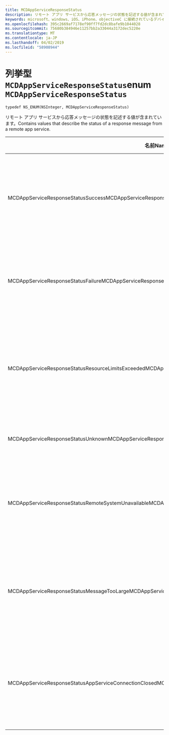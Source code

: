 ```yaml
---
title: MCDAppServiceResponseStatus
description: リモート アプリ サービスから応答メッセージの状態を記述する値が含まれています。
keywords: microsoft、windows、iOS、iPhone、objectiveC に接続されているデバイス、プロジェクトのローマ
ms.openlocfilehash: 395c2669af7178ef90ff7fd2dc8bafe9b1044028
ms.sourcegitcommit: 75680b384946e11257bb2a33044a3172dec5220e
ms.translationtype: MT
ms.contentlocale: ja-JP
ms.lasthandoff: 04/02/2019
ms.locfileid: "58908944"
---
```

# <a name="enum-mcdappserviceresponsestatus"></a><span data-ttu-id="b12c1-104">列挙型 `MCDAppServiceResponseStatus`</span><span class="sxs-lookup"><span data-stu-id="b12c1-104">enum `MCDAppServiceResponseStatus`</span></span>

```
typedef NS_ENUM(NSInteger, MCDAppServiceResponseStatus)
```

<span data-ttu-id="b12c1-105">リモート アプリ サービスから応答メッセージの状態を記述する値が含まれています。</span><span class="sxs-lookup"><span data-stu-id="b12c1-105">Contains values that describe the status of a response message from a remote app service.</span></span>

|<span data-ttu-id="b12c1-106">名前</span><span class="sxs-lookup"><span data-stu-id="b12c1-106">Name</span></span>         | <span data-ttu-id="b12c1-107">値</span><span class="sxs-lookup"><span data-stu-id="b12c1-107">Value</span></span>  | <span data-ttu-id="b12c1-108">説明</span><span class="sxs-lookup"><span data-stu-id="b12c1-108">Description</span></span>    |                           
|--------|-------------|-----|
|<span data-ttu-id="b12c1-109">MCDAppServiceResponseStatusSuccess</span><span class="sxs-lookup"><span data-stu-id="b12c1-109">MCDAppServiceResponseStatusSuccess</span></span> |<span data-ttu-id="b12c1-110">0</span><span class="sxs-lookup"><span data-stu-id="b12c1-110">0</span></span>| <span data-ttu-id="b12c1-111">App service は正常に受信し、メッセージを処理します。</span><span class="sxs-lookup"><span data-stu-id="b12c1-111">The app service successfully received and processed the message.</span></span>|
|<span data-ttu-id="b12c1-112">MCDAppServiceResponseStatusFailure</span><span class="sxs-lookup"><span data-stu-id="b12c1-112">MCDAppServiceResponseStatusFailure</span></span> |<span data-ttu-id="b12c1-113">1</span><span class="sxs-lookup"><span data-stu-id="b12c1-113">1</span></span>| <span data-ttu-id="b12c1-114">App service は、受信とメッセージを処理できませんでした。</span><span class="sxs-lookup"><span data-stu-id="b12c1-114">The app service failed to receive and process the message.</span></span>|
|<span data-ttu-id="b12c1-115">MCDAppServiceResponseStatusResourceLimitsExceeded</span><span class="sxs-lookup"><span data-stu-id="b12c1-115">MCDAppServiceResponseStatusResourceLimitsExceeded</span></span> |<span data-ttu-id="b12c1-116">2</span><span class="sxs-lookup"><span data-stu-id="b12c1-116">2</span></span>| <span data-ttu-id="b12c1-117">App service では、十分なリソースが使用可能なために終了しました。</span><span class="sxs-lookup"><span data-stu-id="b12c1-117">The app service exited because not enough resources were available.</span></span>|
|<span data-ttu-id="b12c1-118">MCDAppServiceResponseStatusUnknown</span><span class="sxs-lookup"><span data-stu-id="b12c1-118">MCDAppServiceResponseStatusUnknown</span></span> |<span data-ttu-id="b12c1-119">3</span><span class="sxs-lookup"><span data-stu-id="b12c1-119">3</span></span>| <span data-ttu-id="b12c1-120">不明なエラーが発生しました。</span><span class="sxs-lookup"><span data-stu-id="b12c1-120">An unknown error occurred.</span></span>|
|<span data-ttu-id="b12c1-121">MCDAppServiceResponseStatusRemoteSystemUnavailable</span><span class="sxs-lookup"><span data-stu-id="b12c1-121">MCDAppServiceResponseStatusRemoteSystemUnavailable</span></span> |<span data-ttu-id="b12c1-122">4</span><span class="sxs-lookup"><span data-stu-id="b12c1-122">4</span></span>| <span data-ttu-id="b12c1-123">メッセージの送信、デバイスは、ご利用いただけません。</span><span class="sxs-lookup"><span data-stu-id="b12c1-123">The device to which the message was sent is not available.</span></span>|
|<span data-ttu-id="b12c1-124">MCDAppServiceResponseStatusMessageTooLarge</span><span class="sxs-lookup"><span data-stu-id="b12c1-124">MCDAppServiceResponseStatusMessageTooLarge</span></span> |<span data-ttu-id="b12c1-125">5</span><span class="sxs-lookup"><span data-stu-id="b12c1-125">5</span></span>| <span data-ttu-id="b12c1-126">App service が大きすぎるため、メッセージを処理できませんでした。</span><span class="sxs-lookup"><span data-stu-id="b12c1-126">The app service failed to process the message because it is too large.</span></span>|
|<span data-ttu-id="b12c1-127">MCDAppServiceResponseStatusAppServiceConnectionClosed</span><span class="sxs-lookup"><span data-stu-id="b12c1-127">MCDAppServiceResponseStatusAppServiceConnectionClosed</span></span>|<span data-ttu-id="b12c1-128">6</span><span class="sxs-lookup"><span data-stu-id="b12c1-128">6</span></span>| <span data-ttu-id="b12c1-129">応答が送信される前に、アプリ サービスの接続が閉じられました。</span><span class="sxs-lookup"><span data-stu-id="b12c1-129">The app service connection was closed before a response was sent.</span></span>|